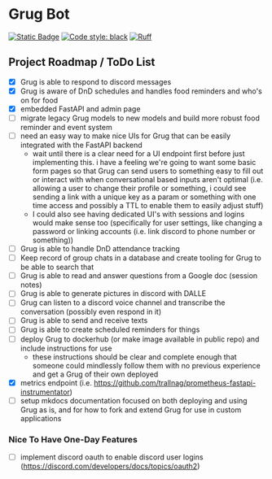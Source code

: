 # Grug Bot

[![Static Badge](https://img.shields.io/badge/Github-Public%20Repo-blue?logo=github&link=https%3A%2F%2Fgithub.com%2FFoehammer82%2FGrug)](https://github.com/Foehammer82/Grug)
[![Code style: black](https://img.shields.io/badge/code%20style-black-000000.svg)](https://github.com/psf/black)
[![Ruff](https://img.shields.io/endpoint?url=https://raw.githubusercontent.com/astral-sh/ruff/main/assets/badge/v2.json)](https://github.com/astral-sh/ruff)

## Project Roadmap / ToDo List

- [x] Grug is able to respond to discord messages
- [x] Grug is aware of DnD schedules and handles food reminders and who's on for food
- [x] embedded FastAPI and admin page
- [ ] migrate legacy Grug models to new models and build more robust food reminder and event system
- [ ] need an easy way to make nice UIs for Grug that can be easily integrated with the FastAPI backend
    - wait until there is a clear need for a UI endpoint first before just implementing this. i have a feeling we're
      going to want some basic form pages so that Grug can send users to something easy to fill out or interact with
      when conversational based inputs aren't optimal (i.e. allowing a user to change their profile or something, i
      could see sending a link with a unique key as a param or something with one time access and possibly a TTL to
      enable them to easily adjust stuff)
    - I could also see having dedicated UI's with sessions and logins would make sense too (specifically for user
      settings, like changing a password or linking accounts (i.e. link discord to phone number or something))
- [ ] Grug is able to handle DnD attendance tracking
- [ ] Keep record of group chats in a database and create tooling for Grug to be able to search that
- [ ] Grug is able to read and answer questions from a Google doc (session notes)
- [ ] Grug is able to generate pictures in discord with DALLE
- [ ] Grug can listen to a discord voice channel and transcribe the conversation (possibly even respond in it)
- [ ] Grug is able to send and receive texts
- [ ] Grug is able to create scheduled reminders for things
- [ ] deploy Grug to dockerhub (or make image available in public repo) and include instructions for use
    - these instructions should be clear and complete enough that someone could mindlessly follow them with no previous
      experience and get a Grug of their own deployed
- [x] metrics endpoint (i.e. https://github.com/trallnag/prometheus-fastapi-instrumentator)
- [ ] setup mkdocs documentation focused on both deploying and using Grug as is, and for how to fork and extend Grug for
  use in custom applications

### Nice To Have One-Day Features

- [ ] implement discord oauth to enable discord user logins (https://discord.com/developers/docs/topics/oauth2)
